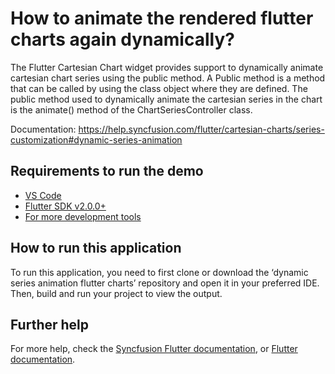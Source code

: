 # How to animate the rendered flutter charts again dynamically?

The Flutter Cartesian Chart widget provides support to dynamically animate cartesian chart series using the public method. A Public method is a method that can be called by using the class object where they are defined. The public method used to dynamically animate the cartesian series in the chart is the animate() method of the ChartSeriesController class.

Documentation: https://help.syncfusion.com/flutter/cartesian-charts/series-customization#dynamic-series-animation

## Requirements to run the demo
* [VS Code](https://code.visualstudio.com/download)
* [Flutter SDK v2.0.0+](https://flutter.dev/docs/development/tools/sdk/overview)
* [For more development tools](https://flutter.dev/docs/development/tools/devtools/overview)

## How to run this application
To run this application, you need to first clone or download the ‘dynamic series animation flutter charts’ repository and open it in your preferred IDE. Then, build and run your project to view the output.

## Further help
For more help, check the [Syncfusion Flutter documentation](https://help.syncfusion.com/flutter/introduction/overview), or
 [Flutter documentation](https://flutter.dev/docs/get-started/install).
